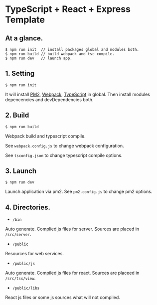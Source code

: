 # TypeScript + React + Express Template

## At a glance.

```
$ npm run init	// install packages global and modules both.
$ npm run build	// build webpack and tsc compile.
$ npm run dev	// launch app.
```

## 1. Setting

```
$ npm run init
```

It will install [PM2](https://www.npmjs.com/package/pm2), [Webpack](https://www.npmjs.com/package/webpack), [TypeScript](https://www.npmjs.com/package/typescript) in global.
Then install modules depencencies and devDependencies both.

## 2. Build

```
$ npm run build
```

Webpack build and typescript compile.

See <code>webpack.config.js</code> to change webpack configuration.

See <code>tsconfig.json</code> to change typescript compile options.

## 3. Launch

```
$ npm run dev
```

Launch application via pm2. See <code>pm2.config.js</code> to change pm2 options.

## 4. Directories.

- <code>/bin</code>

Auto generate. Complied js files for server. Sources are placed in <code>/src/server</code>.

- <code>/public</code>

Resources for web services.

- <code>/public/js</code>

Auto generate. Compiled js files for react. Sources are placeed in <code>/src/tsx/view</code>.

- <code>/public/libs</code>

React js files or some js sources what will not compiled.